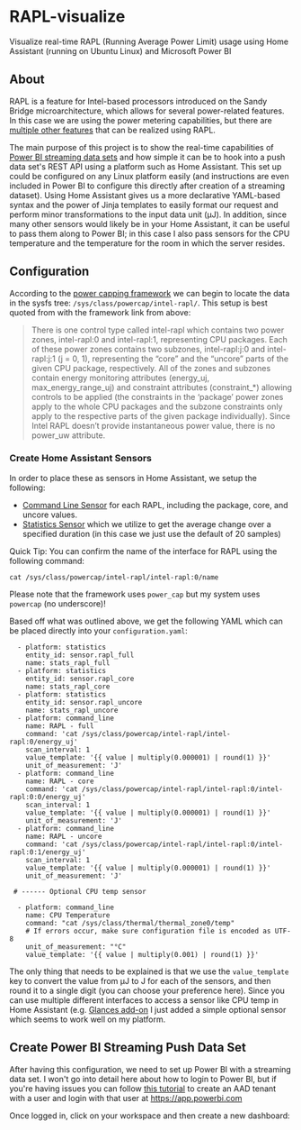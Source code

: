 # RAPL-visualize
Visualize real-time RAPL (Running Average Power Limit) usage using Home Assistant (running on Ubuntu Linux) and Microsoft Power BI

## About
RAPL is a feature for Intel-based processors introduced on the Sandy Bridge microarchitecture, which allows for several power-related features. In this case we are using the power metering capabilities, but there are [multiple other features](https://01.org/blogs/2014/running-average-power-limit-%E2%80%93-rapl) that can be realized using RAPL.

The main purpose of this project is to show the real-time capabilities of [Power BI streaming data sets](https://docs.microsoft.com/en-us/power-bi/connect-data/service-real-time-streaming) and how simple it can be to hook into a push data set's REST API using a platform such as Home Assistant. This set up could be configured on any Linux platform easily (and instructions are even included in Power BI to configure this directly after creation of a streaming dataset). Using Home Assistant gives us a more declarative YAML-based syntax and the power of Jinja templates to easily format our request and perform minor transformations to the input data unit (µJ). In addition, since many other sensors would likely be in your Home Assistant, it can be useful to pass them along to Power BI; in this case I also pass sensors for the CPU temperature and the temperature for the room in which the server resides.

## Configuration

According to the [power capping framework](https://www.kernel.org/doc/html/latest/power/powercap/powercap.html) we can begin to locate the data in the sysfs tree: `/sys/class/powercap/intel-rapl/`. This setup is best quoted from with the framework link from above:

> There is one control type called intel-rapl which contains two power zones, intel-rapl:0 and intel-rapl:1, representing CPU packages. Each of these power zones contains two subzones, intel-rapl:j:0 and intel-rapl:j:1 (j = 0, 1), representing the “core” and the “uncore” parts of the given CPU package, respectively. All of the zones and subzones contain energy monitoring attributes (energy_uj, max_energy_range_uj) and constraint attributes (constraint_*) allowing controls to be applied (the constraints in the ‘package’ power zones apply to the whole CPU packages and the subzone constraints only apply to the respective parts of the given package individually). Since Intel RAPL doesn’t provide instantaneous power value, there is no power_uw attribute.



### Create Home Assistant Sensors

In order to place these as sensors in Home Assistant, we setup the following:
* [Command Line Sensor](https://www.home-assistant.io/integrations/sensor.command_line/) for each RAPL, including the package, core, and uncore values.
* [Statistics Sensor](https://www.home-assistant.io/integrations/statistics/) which we utilize to get the average change over a specified duration (in this case we just use the default of 20 samples)

Quick Tip: You can confirm the name of the interface for RAPL using the following command:
```
cat /sys/class/powercap/intel-rapl/intel-rapl:0/name
```
Please note that the framework uses `power_cap` but my system uses `powercap` (no underscore)!

Based off what was outlined above, we get the following YAML which can be placed directly into your `configuration.yaml`:
```
  - platform: statistics
    entity_id: sensor.rapl_full
    name: stats_rapl_full
  - platform: statistics
    entity_id: sensor.rapl_core
    name: stats_rapl_core
  - platform: statistics
    entity_id: sensor.rapl_uncore
    name: stats_rapl_uncore
  - platform: command_line
    name: RAPL - full
    command: 'cat /sys/class/powercap/intel-rapl/intel-rapl:0/energy_uj'
    scan_interval: 1
    value_template: '{{ value | multiply(0.000001) | round(1) }}'
    unit_of_measurement: 'J'
  - platform: command_line
    name: RAPL - core
    command: 'cat /sys/class/powercap/intel-rapl/intel-rapl:0/intel-rapl:0:0/energy_uj'
    scan_interval: 1
    value_template: '{{ value | multiply(0.000001) | round(1) }}'
    unit_of_measurement: 'J'
  - platform: command_line
    name: RAPL - uncore
    command: 'cat /sys/class/powercap/intel-rapl/intel-rapl:0/intel-rapl:0:1/energy_uj'
    scan_interval: 1
    value_template: '{{ value | multiply(0.000001) | round(1) }}'
    unit_of_measurement: 'J'

 # ------ Optional CPU temp sensor

  - platform: command_line
    name: CPU Temperature
    command: "cat /sys/class/thermal/thermal_zone0/temp"
    # If errors occur, make sure configuration file is encoded as UTF-8
    unit_of_measurement: "°C"
    value_template: '{{ value | multiply(0.001) | round(1) }}'
```

The only thing that needs to be explained is that we use the `value_template` key to convert the value from µJ to J for each of the sensors, and then round it to a single digit (you can choose your preference here). Since you can use multiple different interfaces to access a sensor like CPU temp in Home Assistant (e.g. [Glances add-on](https://www.home-assistant.io/integrations/glances/) I just added a simple optional sensor which seems to work well on my platform.

## Create Power BI Streaming Push Data Set

After having this configuration, we need to set up Power BI with a streaming data set. I won't go into detail here about how to login to Power BI, but if you're having issues you can follow [this tutorial](https://youtu.be/uZyy_qqRPiU?t=337) to create an AAD tenant with a user and login with that user at https://app.powerbi.com

Once logged in, click on your workspace and then create a new dashboard:
